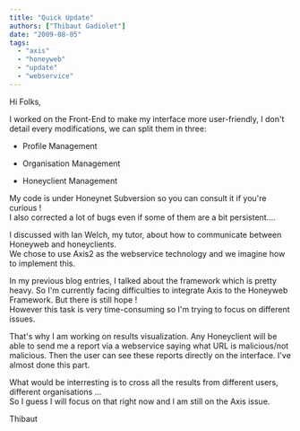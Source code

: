 ```yaml
---
title: "Quick Update"
authors: ["Thibaut Gadiolet"]
date: "2009-08-05"
tags: 
  - "axis"
  - "honeyweb"
  - "update"
  - "webservice"
---
```


Hi Folks,

  

I worked on the Front-End to make my interface more user-friendly, I don't detail every modifications, we can split them in three:

  

  
- Profile Management
  
- Organisation Management
  
- Honeyclient Management
  

  

My code is under Honeynet Subversion so you can consult it if you're curious !  
I also corrected a lot of bugs even if some of them are a bit persistent....

  

I discussed with Ian Welch, my tutor, about how to communicate between Honeyweb and honeyclients.  
We chose to use Axis2 as the webservice technology and we imagine how to implement this.

  

In my previous blog entries, I talked about the framework which is pretty heavy. So I'm currently facing difficulties to integrate Axis to the Honeyweb Framework. But there is still hope !  
However this task is very time-consuming so I'm trying to focus on different issues.

  

That's why I am working on results visualization. Any Honeyclient will be able to send me a report via a webservice saying what URL is malicious/not malicious. Then the user can see these reports directly on the interface. I've almost done this part.  
  
What would be interresting is to cross all the results from different users, different organisations ...  
So I guess I will focus on that right now and I am still on the Axis issue.

  

Thibaut

